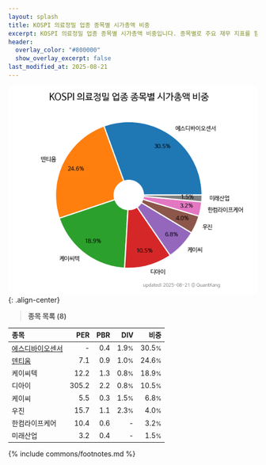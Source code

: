 ```yaml
---
layout: splash
title: KOSPI 의료정밀 업종 종목별 시가총액 비중
excerpt: KOSPI 의료정밀 업종 종목별 시가총액 비중입니다. 종목별로 주요 재무 지표를 함께 표시합니다.
header:
  overlay_color: "#800000"
  show_overlay_excerpt: false
last_modified_at: 2025-08-21
---
```



![KOSPI 의료정밀 업종 종목별 시가총액 비중](/stats/sector/images/kospi_업종_의료정밀_종목.png){: .align-center}


> **종목 목록 (8)**<a id="list"></a>

| **종목** | **PER** | **PBR** | **DIV** | **비중** |
| :------- | ------: | ------: | ------: | -------: |
| [에스디바이오센서](/137310/) | - | 0.4 | 1.9<small>%</small> | 30.5<small>%</small> |
| [덴티움](/145720/) | 7.1 | 0.9 | 1.0<small>%</small> | 24.6<small>%</small> |
| 케이씨텍 | 12.2 | 1.3 | 0.8<small>%</small> | 18.9<small>%</small> |
| 디아이 | 305.2 | 2.2 | 0.8<small>%</small> | 10.5<small>%</small> |
| 케이씨 | 5.5 | 0.3 | 1.5<small>%</small> | 6.8<small>%</small> |
| 우진 | 15.7 | 1.1 | 2.3<small>%</small> | 4.0<small>%</small> |
| 한컴라이프케어 | 10.4 | 0.6 | - | 3.2<small>%</small> |
| 미래산업 | 3.2 | 0.4 | - | 1.5<small>%</small> |

{% include commons/footnotes.md %}